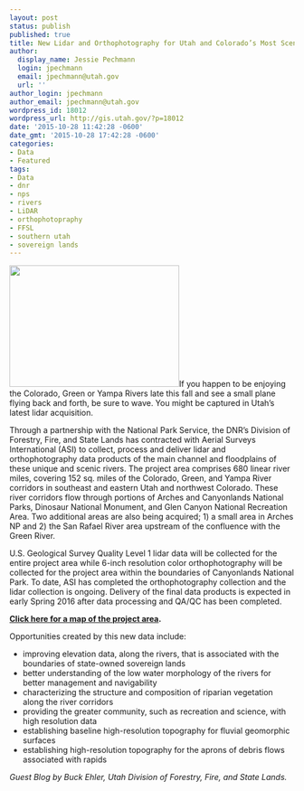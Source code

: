 ```yaml
---
layout: post
status: publish
published: true
title: New Lidar and Orthophotography for Utah and Colorado’s Most Scenic Rivers
author:
  display_name: Jessie Pechmann
  login: jpechmann
  email: jpechmann@utah.gov
  url: ''
author_login: jpechmann
author_email: jpechmann@utah.gov
wordpress_id: 18012
wordpress_url: http://gis.utah.gov/?p=18012
date: '2015-10-28 11:42:28 -0600'
date_gmt: '2015-10-28 17:42:28 -0600'
categories:
- Data
- Featured
tags:
- Data
- dnr
- nps
- rivers
- LiDAR
- orthophotopraphy
- FFSL
- southern utah
- sovereign lands
---
```

<p><a href="{{ "/downloads/Riverlidar.png" | prepend: site.baseurl }}"><img src="{{ "/images/Riverlidar-300x215.png" | prepend: site.baseurl }}" alt="" title="Riverlidar" width="300" height="215" class="inline-text-left" /></a>If you happen to be enjoying the Colorado, Green or Yampa Rivers late this fall and see a small plane flying back and forth, be sure to wave. You might be captured in Utah’s latest lidar acquisition.</p>
<p>Through a partnership with the National Park Service, the DNR’s Division of Forestry, Fire, and State Lands has contracted with Aerial Surveys International (ASI) to collect, process and deliver lidar and orthophotography data products of the main channel and floodplains of these unique and scenic rivers. The project area comprises 680 linear river miles, covering 152 sq. miles of the Colorado, Green, and Yampa River corridors in southeast and eastern Utah and northwest Colorado. These river corridors flow through portions of Arches and Canyonlands National Parks, Dinosaur National Monument, and Glen Canyon National Recreation Area.  Two additional areas are also being acquired; 1) a small area in Arches NP and 2) the San Rafael River area upstream of the confluence with the Green River.</p>
<p>U.S. Geological Survey Quality Level 1 lidar data will be collected for the entire project area while 6-inch resolution color orthophotography will be collected for the project area within the boundaries of Canyonlands National Park. To date, ASI has completed the orthophotography collection and the lidar collection is ongoing. Delivery of the final data products is expected in early Spring 2016 after data processing and QA/QC has been completed. </p>
<p><strong><a href="{{ "/downloads/ContractMap.pdf" | prepend: site.baseurl }}">Click here for a map of the project area</a>.</strong></p>
<p>Opportunities created by this new data include:</p>
<ul>
<li>improving elevation data, along the rivers, that is associated with the boundaries of state-owned sovereign lands</li>
<li>better understanding of the low water morphology of the rivers for better management and navigability</li>
<li>characterizing the structure and composition of riparian vegetation along the river corridors</li>
<li>providing the greater community, such as recreation and science, with high resolution data</li>
<li>establishing baseline high-resolution topography for fluvial geomorphic surfaces</li>
<li>establishing high-resolution topography for the aprons of debris flows associated with rapids</li>
</ul>
<p><em>Guest Blog by Buck Ehler, Utah Division of Forestry, Fire, and State Lands. </em></p>
